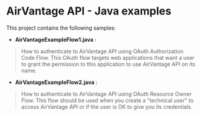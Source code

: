 AirVantage API - Java examples
===================

This project contains the following samples:

* __AirVantageExampleFlow1.java__ : 
> How to authenticate to AirVantage API using OAuth Authorization Code Flow.
> This OAuth flow targets web applications that want a user to grant the permission to this application to use AirVantage API on its name.
 
* __AirVantageExampleFlow2.java__ : 
> How to authenticate to AirVantage API using OAuth Resource Owner Flow.
> This flow should be used when you create a "technical user" to access AirVantage API or if the user is OK to give you its credentials.
